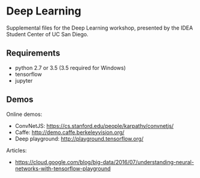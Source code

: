 # Deep Learning
Supplemental files for the Deep Learning workshop, presented by the IDEA Student Center of UC San Diego.

## Requirements
- python 2.7 or 3.5 (3.5 required for Windows)
- tensorflow
- jupyter

## Demos
Online demos:
- ConvNetJS: https://cs.stanford.edu/people/karpathy/convnetjs/
- Caffe: http://demo.caffe.berkeleyvision.org/
- Deep playground: http://playground.tensorflow.org/

Articles:
- https://cloud.google.com/blog/big-data/2016/07/understanding-neural-networks-with-tensorflow-playground 


